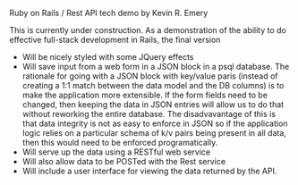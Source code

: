 Ruby on Rails / Rest API tech demo
by Kevin R. Emery

This is currently under construction.  As a demonstration of the ability to do effective full-stack development in Rails, the final version
- Will be nicely styled with some JQuery effects
- Will save input from a web form in a JSON block in a psql database.  The rationale for going with a JSON block with key/value paris (instead of creating a 1:1 match between the data model and the DB columns) is to make the application more extensible.  If  the form fields need to be changed, then keeping the data in JSON entries will allow us to do that without reworking the entire database.  The disadvavantage of this is that data integrity is not as easy to enforce in JSON so if the application logic relies on a particular schema of k/v pairs being present in all data, then this would need to be enforced programatically.
- Will serve up the data using a RESTful web service
- Will also allow data to be POSTed with the Rest service
- Will include a user interface for viewing the data returned by the API.
